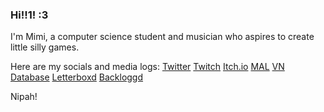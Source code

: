 ### Hi!!1! :3

<!--
**MimiMc4/MimiMc4** is a ✨ _special_ ✨ repository because its `README.md` (this file) appears on your GitHub profile.

Here are some ideas to get you started:

- 🔭 I’m currently working on ...
- 🌱 I’m currently learning ...
- 👯 I’m looking to collaborate on ...
- 🤔 I’m looking for help with ...
- 💬 Ask me about ...
- 📫 How to reach me: ...
- 😄 Pronouns: ...
- ⚡ Fun fact: ...
-->

I'm Mimi, a computer science student and musician who aspires to create little silly games.

Here are my socials and media logs:
  [Twitter](https://twitter.com/mimi_mc4)
  [Twitch](https://www.twitch.tv/mimi_mc4)
  [Itch.io](https://mimimc4.itch.io)
  [MAL](https://myanimelist.net/profile/MimiMc4)
  [VN Database](https://vndb.org/u244935)
  [Letterboxd](https://letterboxd.com/MimiMc4/)
  [Backloggd](https://backloggd.com/u/MimiMc4/)

Nipah!
